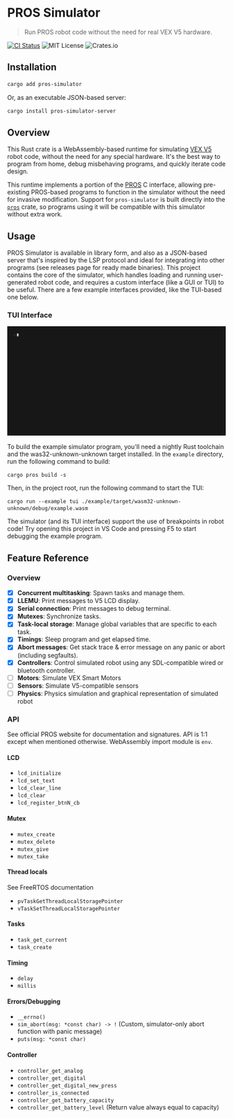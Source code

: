 # PROS Simulator

> Run PROS robot code without the need for real VEX V5 hardware.

[![CI Status](https://github.com/pros-rs/pros-simulator/actions/workflows/rust.yml/badge.svg)](https://github.com/pros-rs/pros-simulator/actions/workflows/rust.yml)
![MIT License](https://img.shields.io/crates/l/pros-simulator)
![Crates.io](https://img.shields.io/crates/v/pros-simulator)

## Installation

```sh
cargo add pros-simulator
```

Or, as an executable JSON-based server:

```sh
cargo install pros-simulator-server
```

## Overview

This Rust crate is a WebAssembly-based runtime for simulating [VEX V5](https://www.vexrobotics.com/v5) robot code, without the need for any special hardware. It's the best way to program from home, debug misbehaving programs, and quickly iterate code design.

This runtime implements a portion of the [PROS](https://pros.cs.purdue.edu/) C interface, allowing pre-existing PROS-based programs to function in the simulator without the need for invasive modification. Support for `pros-simulator` is built directly into the [`pros`](https://crates.io/crates/pros) crate, so programs using it will be compatible with this simulator without extra work.

## Usage

PROS Simulator is available in library form, and also as a JSON-based server that's inspired by the LSP protocol and ideal for integrating into other programs (see releases page for ready made binaries). This project contains the core of the simulator, which handles loading and running user-generated robot code, and requires a custom interface (like a GUI or TUI) to be useful. There are a few example interfaces provided, like the TUI-based one below.

### TUI Interface

![TUI interface](./assets/tui.gif)

To build the example simulator program, you'll need a nightly Rust toolchain and the was32-unknown-unknown target installed. In the `example` directory, run the following command to build:

```terminal
cargo pros build -s
```

Then, in the project root, run the following command to start the TUI:

```terminal
cargo run --example tui ./example/target/wasm32-unknown-unknown/debug/example.wasm
```

The simulator (and its TUI interface) support the use of breakpoints in robot code! Try opening this project in VS Code and pressing F5 to start debugging the example program.

## Feature Reference

### Overview

- [x] **Concurrent multitasking**: Spawn tasks and manage them.
- [x] **LLEMU**: Print messages to V5 LCD display.
- [x] **Serial connection**: Print messages to debug terminal.
- [x] **Mutexes**: Synchronize tasks.
- [x] **Task-local storage**: Manage global variables that are specific to each task.
- [x] **Timings**: Sleep program and get elapsed time.
- [x] **Abort messages**: Get stack trace & error message on any panic or abort (including segfaults).
- [x] **Controllers**: Control simulated robot using any SDL-compatible wired or bluetooth controller.
- [ ] **Motors**: Simulate VEX Smart Motors
- [ ] **Sensors**: Simulate V5-compatible sensors
- [ ] **Physics**: Physics simulation and graphical representation of simulated robot

### API

See official PROS website for documentation and signatures. API is 1:1 except when mentioned otherwise. WebAssembly import module is `env`.

#### LCD

* `lcd_initialize`
* `lcd_set_text`
* `lcd_clear_line`
* `lcd_clear`
* `lcd_register_btnN_cb`

#### Mutex

* `mutex_create`
* `mutex_delete`
* `mutex_give`
* `mutex_take`

#### Thread locals

See FreeRTOS documentation

* `pvTaskGetThreadLocalStoragePointer`
* `vTaskSetThreadLocalStoragePointer`

#### Tasks

* `task_get_current`
* `task_create`

#### Timing

* `delay`
* `millis`

#### Errors/Debugging

* `__errno()`
* `sim_abort(msg: *const char) -> !` (Custom, simulator-only abort function with panic message)
* `puts(msg: *const char)`

#### Controller

* `controller_get_analog`
* `controller_get_digital`
* `controller_get_digital_new_press`
* `controller_is_connected`
* `controller_get_battery_capacity`
* `controller_get_battery_level` (Return value always equal to capacity)
